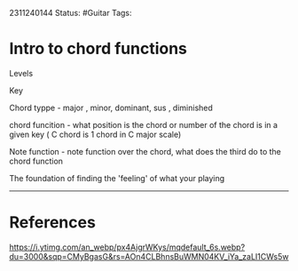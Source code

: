 2311240144
	Status: #Guitar
		Tags: 


# Intro to chord functions

Levels

Key

Chord typpe - major , minor, dominant, sus , diminished

chord funcition - what position is the chord or number of the chord is in a given key  ( C chord is 1 chord in C major scale)

Note function - note function over the chord, what does the third do to the chord function 

The foundation of finding the 'feeling' of what your playing




---
# References
https://i.ytimg.com/an_webp/px4AjgrWKys/mqdefault_6s.webp?du=3000&sqp=CMyBgasG&rs=AOn4CLBhnsBuWMN04KV_iYa_zaLI1CWs5w